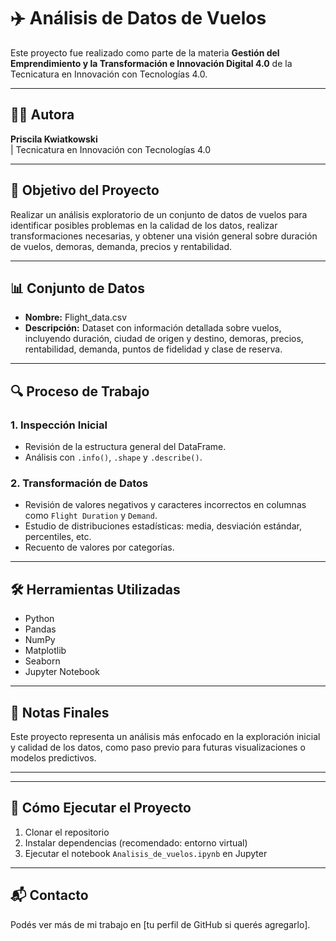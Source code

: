 # ✈️ Análisis de Datos de Vuelos

Este proyecto fue realizado como parte de la materia **Gestión del Emprendimiento y la Transformación e Innovación Digital 4.0** de la Tecnicatura en Innovación con Tecnologías 4.0.

---

## 👩‍💻 Autora

**Priscila Kwiatkowski**  
| Tecnicatura en Innovación con Tecnologías 4.0

---

## 📌 Objetivo del Proyecto

Realizar un análisis exploratorio de un conjunto de datos de vuelos para identificar posibles problemas en la calidad de los datos, realizar transformaciones necesarias, y obtener una visión general sobre duración de vuelos, demoras, demanda, precios y rentabilidad.

---

## 📊 Conjunto de Datos

- **Nombre:** Flight_data.csv  
- **Descripción:** Dataset con información detallada sobre vuelos, incluyendo duración, ciudad de origen y destino, demoras, precios, rentabilidad, demanda, puntos de fidelidad y clase de reserva.

---

## 🔍 Proceso de Trabajo

### 1. Inspección Inicial
- Revisión de la estructura general del DataFrame.
- Análisis con `.info()`, `.shape` y `.describe()`.

### 2. Transformación de Datos
- Revisión de valores negativos y caracteres incorrectos en columnas como `Flight Duration` y `Demand`.
- Estudio de distribuciones estadísticas: media, desviación estándar, percentiles, etc.
- Recuento de valores por categorías.

---

## 🛠️ Herramientas Utilizadas

- Python
- Pandas
- NumPy
- Matplotlib
- Seaborn
- Jupyter Notebook

---

## 📌 Notas Finales

Este proyecto representa un análisis más enfocado en la exploración inicial y calidad de los datos, como paso previo para futuras visualizaciones o modelos predictivos.

---


---

## 🚀 Cómo Ejecutar el Proyecto

1. Clonar el repositorio
2. Instalar dependencias (recomendado: entorno virtual)
3. Ejecutar el notebook `Analisis_de_vuelos.ipynb` en Jupyter

---

## 📬 Contacto

Podés ver más de mi trabajo en [tu perfil de GitHub si querés agregarlo].


